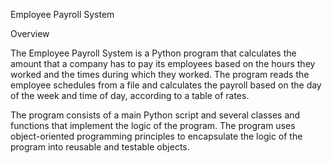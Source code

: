Employee Payroll System

Overview

The Employee Payroll System is a Python program that calculates the amount that a company has to pay its employees based on the hours they worked and the times during which they worked. The program reads the employee schedules from a file and calculates the payroll based on the day of the week and time of day, according to a table of rates.

The program consists of a main Python script and several classes and functions that implement the logic of the program. The program uses object-oriented programming principles to encapsulate the logic of the program into reusable and testable objects.